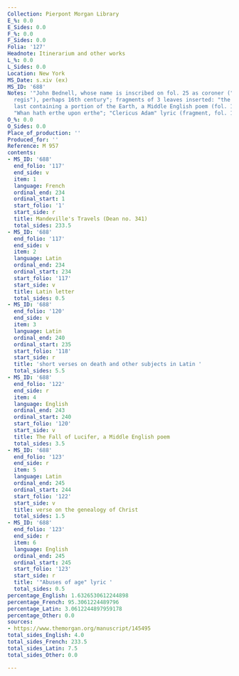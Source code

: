```yaml
---
Collection: Pierpont Morgan Library
E_%: 0.0
E_Sides: 0.0
F_%: 0.0
F_Sides: 0.0
Folia: '127'
Headnote: Itinerarium and other works
L_%: 0.0
L_Sides: 0.0
Location: New York
MS_Date: s.xiv (ex)
MS_ID: '688'
Notes: '"John Bednell, whose name is inscribed on fol. 25 as coroner ("coronator domini
  regis"), perhaps 16th century"; fragments of 3 leaves inserted: "the recto of the
  last containing a portion of the Earth, a Middle English poem (fol. 124-126), beginning:
  "Whan hath erthe upon erthe"; "Clericus Adam" lyric (fragment, fol. 126v)"'
O_%: 0.0
O_Sides: 0.0
Place_of_production: ''
Produced_for: ''
Reference: M 957
contents:
- MS_ID: '688'
  end_folio: '117'
  end_side: v
  item: 1
  language: French
  ordinal_end: 234
  ordinal_start: 1
  start_folio: '1'
  start_side: r
  title: Mandeville's Travels (Dean no. 341)
  total_sides: 233.5
- MS_ID: '688'
  end_folio: '117'
  end_side: v
  item: 2
  language: Latin
  ordinal_end: 234
  ordinal_start: 234
  start_folio: '117'
  start_side: v
  title: Latin letter
  total_sides: 0.5
- MS_ID: '688'
  end_folio: '120'
  end_side: v
  item: 3
  language: Latin
  ordinal_end: 240
  ordinal_start: 235
  start_folio: '118'
  start_side: r
  title: 'short verses on death and other subjects in Latin '
  total_sides: 5.5
- MS_ID: '688'
  end_folio: '122'
  end_side: r
  item: 4
  language: English
  ordinal_end: 243
  ordinal_start: 240
  start_folio: '120'
  start_side: v
  title: The Fall of Lucifer, a Middle English poem
  total_sides: 3.5
- MS_ID: '688'
  end_folio: '123'
  end_side: r
  item: 5
  language: Latin
  ordinal_end: 245
  ordinal_start: 244
  start_folio: '122'
  start_side: v
  title: verse on the genealogy of Christ
  total_sides: 1.5
- MS_ID: '688'
  end_folio: '123'
  end_side: r
  item: 6
  language: English
  ordinal_end: 245
  ordinal_start: 245
  start_folio: '123'
  start_side: r
  title: '"Abuses of age" lyric '
  total_sides: 0.5
percentage_English: 1.6326530612244898
percentage_French: 95.3061224489796
percentage_Latin: 3.0612244897959178
percentage_Other: 0.0
sources:
- https://www.themorgan.org/manuscript/145495
total_sides_English: 4.0
total_sides_French: 233.5
total_sides_Latin: 7.5
total_sides_Other: 0.0

---
```

